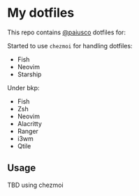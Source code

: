 # My dotfiles

This repo contains [@paiusco](https://github.com/Paiusco) dotfiles for:

Started to use `chezmoi` for handling dotfiles:
- Fish
- Neovim
- Starship

Under bkp:
- Fish
- Zsh
- Neovim
- Alacritty
- Ranger
- i3wm
- Qtile


## Usage

TBD using chezmoi

